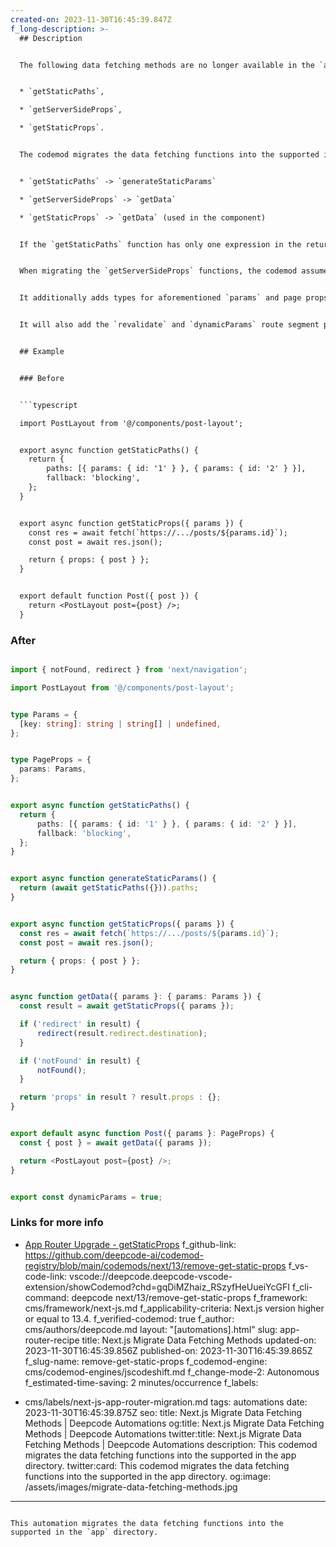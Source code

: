 ```yaml
---
created-on: 2023-11-30T16:45:39.847Z
f_long-description: >-
  ## Description


  The following data fetching methods are no longer available in the `app` directory:


  * `getStaticPaths`,

  * `getServerSideProps`,

  * `getStaticProps`.


  The codemod migrates the data fetching functions into the supported in the `app` directory:


  * `getStaticPaths` -> `generateStaticParams`

  * `getServerSideProps` -> `getData`

  * `getStaticProps` -> `getData` (used in the component)


  If the `getStaticPaths` function has only one expression in the return statement, it will be inlined within the `nextData` function, otherwise it will remain unchanged.


  When migrating the `getServerSideProps` functions, the codemod assumes that only the `params` property of the first argument is used.


  It additionally adds types for aforementioned `params` and page props.


  It will also add the `revalidate` and `dynamicParams` route segment properties.


  ## Example


  ### Before


  ```typescript

  import PostLayout from '@/components/post-layout';


  export async function getStaticPaths() {
  	return {
  		paths: [{ params: { id: '1' } }, { params: { id: '2' } }],
  		fallback: 'blocking',
  	};
  }


  export async function getStaticProps({ params }) {
  	const res = await fetch(`https://.../posts/${params.id}`);
  	const post = await res.json();

  	return { props: { post } };
  }


  export default function Post({ post }) {
  	return <PostLayout post={post} />;
  }

  ```


  ### After


  ```typescript

  import { notFound, redirect } from 'next/navigation';

  import PostLayout from '@/components/post-layout';


  type Params = {
  	[key: string]: string | string[] | undefined,
  };


  type PageProps = {
  	params: Params,
  };


  export async function getStaticPaths() {
  	return {
  		paths: [{ params: { id: '1' } }, { params: { id: '2' } }],
  		fallback: 'blocking',
  	};
  }


  export async function generateStaticParams() {
  	return (await getStaticPaths({})).paths;
  }


  export async function getStaticProps({ params }) {
  	const res = await fetch(`https://.../posts/${params.id}`);
  	const post = await res.json();

  	return { props: { post } };
  }


  async function getData({ params }: { params: Params }) {
  	const result = await getStaticProps({ params });

  	if ('redirect' in result) {
  		redirect(result.redirect.destination);
  	}

  	if ('notFound' in result) {
  		notFound();
  	}

  	return 'props' in result ? result.props : {};
  }


  export default async function Post({ params }: PageProps) {
  	const { post } = await getData({ params });

  	return <PostLayout post={post} />;
  }


  export const dynamicParams = true;

  ```


  ### Links for more info


  * [App Router Upgrade - getStaticProps](https://nextjs.org/docs/app/building-your-application/upgrading/app-router-migration#static-site-generation-getstaticprops)
f_github-link: https://github.com/deepcode-ai/codemod-registry/blob/main/codemods/next/13/remove-get-static-props
f_vs-code-link: vscode://deepcode.deepcode-vscode-extension/showCodemod?chd=gqDiMZhaiz_RSzyfHeUueiYcGFI
f_cli-command: deepcode next/13/remove-get-static-props
f_framework: cms/framework/next-js.md
f_applicability-criteria: Next.js version higher or equal to 13.4.
f_verified-codemod: true
f_author: cms/authors/deepcode.md
layout: "[automations].html"
slug: app-router-recipe
title: Next.js Migrate Data Fetching Methods
updated-on: 2023-11-30T16:45:39.856Z
published-on: 2023-11-30T16:45:39.865Z
f_slug-name: remove-get-static-props
f_codemod-engine: cms/codemod-engines/jscodeshift.md
f_change-mode-2: Autonomous
f_estimated-time-saving: 2 minutes/occurrence
f_labels:
  - cms/labels/next-js-app-router-migration.md
tags: automations
date: 2023-11-30T16:45:39.875Z
seo:
  title: Next.js Migrate Data Fetching Methods | Deepcode Automations
  og:title: Next.js Migrate Data Fetching Methods | Deepcode Automations
  twitter:title: Next.js Migrate Data Fetching Methods | Deepcode Automations
  description: This codemod migrates the data fetching functions into the
    supported in the app directory.
  twitter:card: This codemod migrates the data fetching functions into the
    supported in the app directory.
  og:image: /assets/images/migrate-data-fetching-methods.jpg
---
```

This automation migrates the data fetching functions into the supported in the `app` directory.